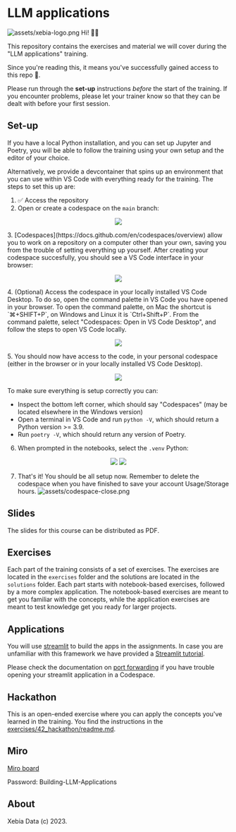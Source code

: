 # LLM applications
![assets/xebia-logo.png](assets/xebia-logo.png)
Hi! 👋🏻

This repository contains the exercises and material we will cover during the "LLM applications" training.

Since you're reading this, it means you've successfully gained access to this repo 🎉.

Please run through the **set-up** instructions _before_ the start of the training. If you encounter problems, please let your trainer know so that they can be dealt with before your first session.

## Set-up

If you have a local Python installation, and you can set up Jupyter and Poetry, you will be able to follow the training using your own setup and the editor of your choice.

Alternatively, we provide a devcontainer that spins up an environment that you can use within VS Code with everything ready for the training. The steps to set this up are:

1. ✅ Access the repository
2. Open or create a codespace on the `main` branch:
<p align="center">
<img src=assets/create-codespace.png>
</p>
3. [Codespaces](https://docs.github.com/en/codespaces/overview) allow you to work on a repository on a computer other than your own, saving you from the trouble of setting everything up yourself. After creating your codespace succesfully, you should see a VS Code interface in your browser:
<p align="center">
<img src=assets/codespace-browser.png>
</p>
4. (Optional) Access the codespace in your locally installed VS Code Desktop. To do so, open the command palette in VS Code you have opened in your browser. To open the command palette, on Mac the shortcut is `⌘+SHIFT+P`, on Windows and Linux it is `Ctrl+Shift+P`. From the command palette, select "Codespaces: Open in VS Code Desktop", and follow the steps to open VS Code locally.
<p align="center">
<img src=assets/open-vscode-desktop.png>
</p>
5. You should now have access to the code, in your personal codespace (either in the browser or in your locally installed VS Code Desktop).
<p align="center">
<img src=assets/codespace-vscode.png>
</p>

To make sure everything is setup correctly you can:
- Inspect the bottom left corner, which should say "Codespaces" (may be located elsewhere in the Windows version)
- Open a terminal in VS Code and run `python -V`, which should return a Python version >= 3.9.
- Run `poetry -V`, which should return any version of Poetry.

6. When prompted in the notebooks, select the `.venv` Python:
<p align="center">
<img src=assets/python-interpreter-1.png>
<img src=assets/python-interpreter-2.png>
</p>

7. That's it! You should be all setup now. Remember to delete the codespace when you have finished to save your account Usage/Storage hours.
![assets/codespace-close.png](assets/codespace-close.png)

## Slides
The slides for this course can be distributed as PDF.

## Exercises
Each part of the training consists of a set of exercises.
The exercises are located in the `exercises` folder and the solutions are located in the `solutions` folder.
Each part starts with notebook-based exercises, followed by a more complex application.
The notebook-based exercises are meant to get you familiar with the concepts, while the application exercises are meant to test knowledge get you ready for larger projects.

## Applications

You will use [streamlit](https://streamlit.io/) to build the apps in the assignments. In case you are unfamiliar with this framework we have provided a [Streamlit tutorial](./streamlit).

Please check the documentation on [port forwarding](https://docs.github.com/en/codespaces/developing-in-a-codespace/forwarding-ports-in-your-codespace#) if you have trouble opening your streamlit application in a Codespace.

## Hackathon
This is an open-ended exercise where you can apply the concepts you've learned in the training.
You find the instructions in the [exercises/42_hackathon/readme.md](./exercises/42_hackathon/README.md).

## Miro

[Miro board](https://miro.com/app/board/uXjVLYCaxj8=/?share_link_id=765687895125)

Password: Building-LLM-Applications

## About

Xebia Data (c) 2023.

